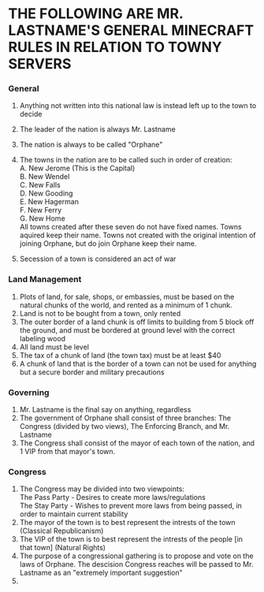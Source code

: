 # THE FOLLOWING ARE MR. LASTNAME'S GENERAL MINECRAFT RULES IN RELATION TO TOWNY SERVERS


### General
1. Anything not written into this national law is instead left up to the town to decide
2. The leader of the nation is always Mr. Lastname
3. The nation is always to be called "Orphane"
4. The towns in the nation are to be called such in order of creation: <br />
    A. New Jerome (This is the Capital) <br />
    B. New Wendel <br />
    C. New Falls <br />
    D. New Gooding <br />
    E. New Hagerman <br />
    F. New Ferry <br />
    G. New Home <br />
All towns created after these seven do not have fixed names. Towns aquired keep their name. Towns not created with the original intention of joining Orphane, but do join Orphane keep their name.
    
5. Secession of a town is considered an act of war


### Land Management
1. Plots of land, for sale, shops, or embassies, must be based on the natural chunks of the world, and rented as a minimum of 1 chunk.
2. Land is not to be bought from a town, only rented
3. The outer border of a land chunk is off limits to building from 5 block off the ground, and must be bordered at ground level with the correct labeling wood
4. All land must be level
5. The tax of a chunk of land (the town tax) must be at least $40
6. A chunk of land that is the border of a town can not be used for anything but a secure border and military precautions


### Governing
1. Mr. Lastname is the final say on anything, regardless
2. The government of Orphane shall consist of three branches: The Congress (divided by two views), The Enforcing Branch, and Mr. Lastname
3. The Congress shall consist of the mayor of each town of the nation, and 1 VIP from that mayor's town.


### Congress
1. The Congress may be divided into two viewpoints: <br />
    The Pass Party - Desires to create more laws/regulations <br />
    The Stay Party - Wishes to prevent more laws from being passed, in order to maintain current stability
2. The mayor of the town is to best represent the intrests of the town (Classical Republicanism)
3. The VIP of the town is to best represent the intrests of the people [in that town] (Natural Rights)
4. The purpose of a congressional gathering is to propose and vote on the laws of Orphane. The descision Congress reaches will be passed to Mr. Lastname as an "extremely important suggestion"
5. 
